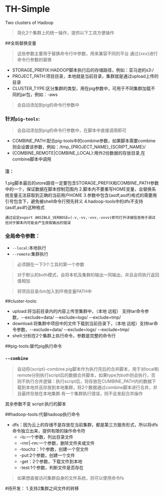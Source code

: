 # TH-Simple
Two clusters of Hadoop
> 简化2个集群上的统一操作，提供以下工具方便操作

##全局替换变量
> 这些参数主要用于替换命令行中参数，用来兼容不同的平台
> 通过{xxx}进行命令行参数的替换

* STORAGE_PREFIX:HADOOP脚本执行后的存储路径，例如：亚马逊的s3:/
* PROJECT_PATH:项目目录，本地就是当前目录，集群就是通过upload上传的目录
* CLUSTER_TYPE:区分集群的类型，用在pig参数中，可用于不同集群加载不同的jar包，例如：-aws

> 会自动添加到pig的命令行参数中

### 针对`pig-tools`:
> 会自动添加到pig的命令行参数中，在脚本中直接调用即可

+ COMBINE_PATH:配合pig-tools中的combine参数，如果脚本需要combine则会设置该参数，例如：/tmp_{PROJECT_NAME}_{SCRIPT_NAME}/
+ (COMBINE_REMOTE|COMBINE_LOCAL):用作2份数据的存放目录,在combine脚本中调用

#### 注：
1.pig脚本最后的store路径一定要包含STORAGE_PREFIX和COMBINE_PATH参数中的一个，保证数据在脚本控制范围内
2.脚本内不要重写HOME变量，会替换系统变量无法获取到正确的当前用户HOME
3.参数中包含{asdf,asdf}格式的需要用引号包含下，避免被shell命令行预先转义
4.hadoop-tools中的dfs不支持{asdf,asdf}这种格式

	通过设定export ANSIBLE_VERBOSE=(-v,-vv,-vvv,-vvvv)即可打开详细信息用于调试
	但对于脚本内可能会产生获取输出的错误

### 全局命令参数：
+ `--local`:本地执行
+ `--remote`:集群执行

> 必须跟在一下3个工具的第一个参数

> 对于默认的both模式，会将本机及集群的输出一同输出，并且会将执行返回值相加

> 将项目目录/bin加入到环境变量PATH中
	
##cluster-tools:
+ upload:将当前目录内的内容上传至集群中，（本地 远程） 支持tar命令参数，--exclude=data/ --exclude=logs/ --exclude=tmp/ 
+ download:将集群中项目中的文件下载到当前目录下，（本地 远程）支持tar命令参数，--exclude=data/ --exclude=logs/ --exclude=tmp/ 
+ shell:分别在2个集群上执行命令，参数是完整的命令行

##pig-tools:替代pig执行命令
### `--combine`

> 自动将{script}-combine.pig脚本作为执行完后的合并脚本，用于对local和remote分别执行script后的数据合并脚本，如果type为both则会执行，否则不执行合并逻辑：执行script后，将存放在CUMBINE_PATH内的数据下载到本地并且存放到本地集群，将2个数据通过combine脚本进行合并，并且最终存放在本地集群.有一个集群执行错误，则不会发起合并操作

其余参数不变
script:执行的脚本

##hadoop-tools:代替hadoop执行命令
+ dfs：因为云上的存储不是存放在当前集群，都是第三方服务形式，所以将dfs命令独立出来，提供有限的操作命令符
	* -ls:一个参数，列出目录文件
	* -rmr|-rm:一个参数，删除文件夹或文件
	* -touchz：1个参数，创建一个空文件
	* -put:2个参数，创建一个文件
	* -get：2个参数，下载文件到本地
	* -test:1个参数，判断文件是否存在

> 如果想直接访问集群自身的文件系统，则可以使用命令fs


#待开发：
1.支持2集群之间文件的转移
